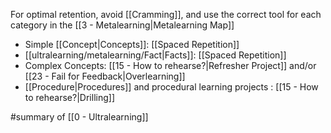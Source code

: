 For optimal retention, avoid [[Cramming]], and use the correct tool for each category in the [[3 - Metalearning|Metalearning Map]]

- Simple [[Concept|Concepts]]:  [[Spaced Repetition]]
- [[ultralearning/metalearning/Fact|Facts]]: [[Spaced Repetition]]
- Complex Concepts: [[15 - How to rehearse?|Refresher Project]] and/or [[23 - Fail for Feedback|Overlearning]]
- [[Procedure|Procedures]] and procedural learning projects : [[15 - How to rehearse?|Drilling]]

#summary  of [[0 - Ultralearning]]